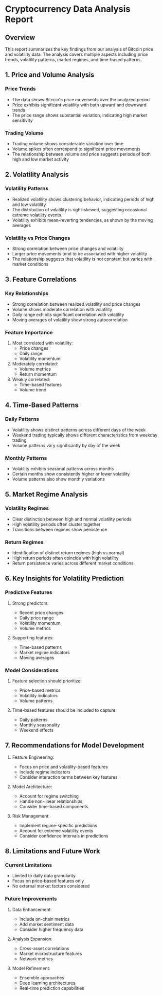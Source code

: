 # Cryptocurrency Data Analysis Report

## Overview
This report summarizes the key findings from our analysis of Bitcoin price and volatility data. The analysis covers multiple aspects including price trends, volatility patterns, market regimes, and time-based patterns.

## 1. Price and Volume Analysis

### Price Trends
- The data shows Bitcoin's price movements over the analyzed period
- Price exhibits significant volatility with both upward and downward trends
- The price range shows substantial variation, indicating high market sensitivity

### Trading Volume
- Trading volume shows considerable variation over time
- Volume spikes often correspond to significant price movements
- The relationship between volume and price suggests periods of both high and low market activity

## 2. Volatility Analysis

### Volatility Patterns
- Realized volatility shows clustering behavior, indicating periods of high and low volatility
- The distribution of volatility is right-skewed, suggesting occasional extreme volatility events
- Volatility exhibits mean-reverting tendencies, as shown by the moving averages

### Volatility vs Price Changes
- Strong correlation between price changes and volatility
- Larger price movements tend to be associated with higher volatility
- The relationship suggests that volatility is not constant but varies with market conditions

## 3. Feature Correlations

### Key Relationships
- Strong correlation between realized volatility and price changes
- Volume shows moderate correlation with volatility
- Daily range exhibits significant correlation with volatility
- Moving averages of volatility show strong autocorrelation

### Feature Importance
1. Most correlated with volatility:
   - Price changes
   - Daily range
   - Volatility momentum
2. Moderately correlated:
   - Volume metrics
   - Return momentum
3. Weakly correlated:
   - Time-based features
   - Volume trend

## 4. Time-Based Patterns

### Daily Patterns
- Volatility shows distinct patterns across different days of the week
- Weekend trading typically shows different characteristics from weekday trading
- Volume patterns vary significantly by day of the week

### Monthly Patterns
- Volatility exhibits seasonal patterns across months
- Certain months show consistently higher or lower volatility
- Volume patterns also show monthly variations

## 5. Market Regime Analysis

### Volatility Regimes
- Clear distinction between high and normal volatility periods
- High volatility periods often cluster together
- Transitions between regimes show persistence

### Return Regimes
- Identification of distinct return regimes (high vs normal)
- High return periods often coincide with high volatility
- Return persistence varies across different market conditions

## 6. Key Insights for Volatility Prediction

### Predictive Features
1. Strong predictors:
   - Recent price changes
   - Daily price range
   - Volatility momentum
   - Volume metrics

2. Supporting features:
   - Time-based patterns
   - Market regime indicators
   - Moving averages

### Model Considerations
1. Feature selection should prioritize:
   - Price-based metrics
   - Volatility indicators
   - Volume patterns

2. Time-based features should be included to capture:
   - Daily patterns
   - Monthly seasonality
   - Weekend effects

## 7. Recommendations for Model Development

1. Feature Engineering:
   - Focus on price and volatility-based features
   - Include regime indicators
   - Consider interaction terms between key features

2. Model Architecture:
   - Account for regime switching
   - Handle non-linear relationships
   - Consider time-based components

3. Risk Management:
   - Implement regime-specific predictions
   - Account for extreme volatility events
   - Consider confidence intervals in predictions

## 8. Limitations and Future Work

### Current Limitations
- Limited to daily data granularity
- Focus on price-based features only
- No external market factors considered

### Future Improvements
1. Data Enhancement:
   - Include on-chain metrics
   - Add market sentiment data
   - Consider higher frequency data

2. Analysis Expansion:
   - Cross-asset correlations
   - Market microstructure features
   - Network metrics

3. Model Refinement:
   - Ensemble approaches
   - Deep learning architectures
   - Real-time prediction capabilities 